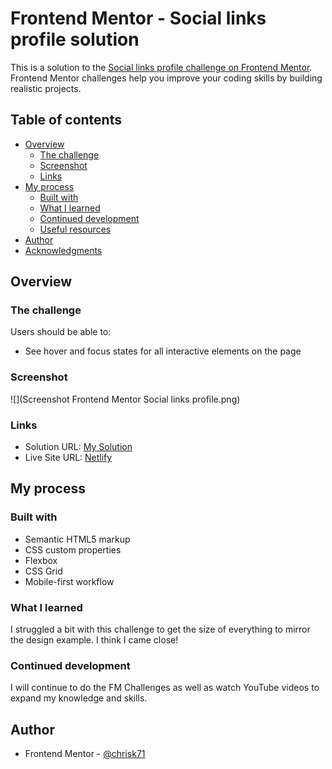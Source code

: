 # Frontend Mentor - Social links profile solution

This is a solution to the [Social links profile challenge on Frontend Mentor](https://www.frontendmentor.io/challenges/social-links-profile-UG32l9m6dQ). Frontend Mentor challenges help you improve your coding skills by building realistic projects. 

## Table of contents

- [Overview](#overview)
  - [The challenge](#the-challenge)
  - [Screenshot](#screenshot)
  - [Links](#links)
- [My process](#my-process)
  - [Built with](#built-with)
  - [What I learned](#what-i-learned)
  - [Continued development](#continued-development)
  - [Useful resources](#useful-resources)
- [Author](#author)
- [Acknowledgments](#acknowledgments)

## Overview

### The challenge

Users should be able to:

- See hover and focus states for all interactive elements on the page

### Screenshot

![](Screenshot Frontend Mentor Social links profile.png)

### Links

- Solution URL: [My Solution](https://www.frontendmentor.io/solutions/chrisk71s-social-links-profile-solution-TOlXtKAU-I)
- Live Site URL: [Netlify](https://social-links-profile-chrisk71.netlify.app/)

## My process

### Built with

- Semantic HTML5 markup
- CSS custom properties
- Flexbox
- CSS Grid
- Mobile-first workflow

### What I learned

I struggled a bit with this challenge to get the size of everything to mirror the design example. I think I came close!

### Continued development

I will continue to do the FM Challenges as well as watch YouTube videos to expand my knowledge and skills.

## Author

- Frontend Mentor - [@chrisk71](https://www.frontendmentor.io/profile/chrisk71)
